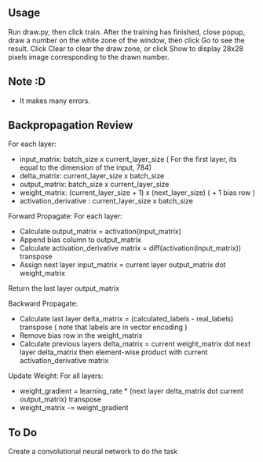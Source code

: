 Usage
-------------
Run draw.py, then click train. After the training has finished, close popup, draw a number on the white zone of the window, then click Go to see the result. Click Clear to clear the draw zone, or click Show to display 28x28 pixels image corresponding to the drawn number.

Note :D
-------------------
- It makes many errors. 

Backpropagation Review
-------------------

For each layer: 

+ input_matrix: batch_size x current_layer_size ( For the first layer, its equal to the dimension of the input, 784)
+ delta_matrix:  current_layer_size x batch_size
+ output_matrix: batch_size x current_layer_size
+ weight_matrix: (current_layer_size + 1) x (next_layer_size) ( + 1 bias row )
+ activation_derivative :  current_layer_size x batch_size

Forward Propagate:
For each layer:

- Calculate output_matrix = activation(input_matrix)
- Append bias column to output_matrix
- Calculate activation_derivative matrix = diff(activation(input_matrix)) transpose 
- Assign next layer input_matrix = current layer output_matrix dot weight_matrix

Return the last layer output_matrix

Backward Propagate:

- Calculate last layer delta_matrix = (calculated_labels - real_labels) transpose ( note that labels are in vector encoding )
- Remove bias row in the weight_matrix
- Calculate previous layers delta_matrix = current weight_matrix dot next layer delta_matrix then element-wise product with current activation_derivative matrix

Update Weight:
For all layers:

- weight_gradient = learning_rate * (next layer delta_matrix dot current output_matrix) transpose
- weight_matrix -= weight_gradient

To Do
--------------
Create a convolutional neural network to do the task


